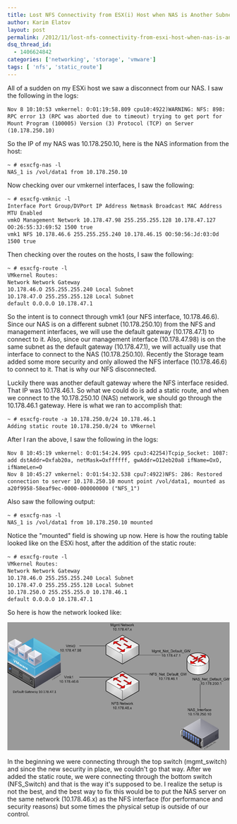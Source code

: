 ```yaml
---
title: Lost NFS Connectivity from ESX(i) Host when NAS is Another Subnet
author: Karim Elatov
layout: post
permalink: /2012/11/lost-nfs-connectivity-from-esxi-host-when-nas-is-another-subnet/
dsq_thread_id:
  - 1406624842
categories: ['networking', 'storage', 'vmware']
tags: [ 'nfs', 'static_route']
---
```


All of a sudden on my ESXi host we saw a disconnect from our NAS. I saw the following in the logs:


	Nov 8 10:10:53 vmkernel: O:O1:19:58.809 cpu10:4922)WARNING: NFS: 898: RPC error 13 (RPC was aborted due to timeout) trying to get port for Mount Program (100005) Version (3) Protocol (TCP) on Server (10.178.250.10)


So the IP of my NAS was 10.178.250.10, here is the NAS information from the host:


	~ # esxcfg-nas -l
	NAS_1 is /vol/data1 from 10.178.250.10


Now checking over our vmkernel interfaces, I saw the following:


	~ # esxcfg-vmknic -l
	Interface Port Group/DVPort IP Address Netmask Broadcast MAC Address MTU Enabled
	vmkO Management Network 10.178.47.98 255.255.255.128 10.178.47.127 OO:26:55:3J:69:52 1500 true
	vmk1 NFS 10.178.46.6 255.255.255.240 10.178.46.15 OO:50:56:Jd:03:Od 1500 true


Then checking over the routes on the hosts, I saw the following:


	~ # esxcfg-route -l
	VMkernel Routes:
	Network Network Gateway
	1O.178.46.O 255.255.255.240 Local Subnet
	1O.178.47.O 255.255.255.128 Local Subnet
	default O.O.O.O 10.178.47.1


So the intent is to connect through vmk1 (our NFS interface, 10.178.46.6). Since our NAS is on a different subnet (10.178.250.10) from the NFS and management interfaces, we will use the default gateway (10.178.47.1) to connect to it. Also, since our management interface (10.178.47.98) is on the same subnet as the default gateway (10.178.47.1), we will actually use that interface to connect to the NAS (10.178.250.10). Recently the Storage team added some more security and only allowed the NFS interface (10.178.46.6) to connect to it. That is why our NFS disconnected.

Luckily there was another default gateway where the NFS interface resided. That IP was 10.178.46.1. So what we could do is add a static route, and when we connect to the 10.178.250.10 (NAS) network, we should go through the 10.178.46.1 gateway. Here is what we ran to accomplish that:


	~ # esxcfg-route -a 10.178.250.0/24 10.178.46.1
	Adding static route 10.178.250.0/24 to VMkernel


After I ran the above, I saw the following in the logs:


	Nov 8 10:45:19 vmkernel: O:O1:54:24.995 cpu3:42254)Tcpip_Socket: 1087: add dstAddr=Oxfab20a, netMask=Oxffffff, gwAddr=O12eb20a8 ifName=OxO, ifNameLen=O
	Nov 8 10:45:27 vmkernel: O:O1:54:32.538 cpu7:4922)NFS: 286: Restored connection to server 10.178.250.10 mount point /vol/data1, mounted as a20f9958-58eaf9ec-0000-000000000 ("NFS_1")


Also saw the following output:


	~ # esxcfg-nas -l
	NAS_1 is /vol/data1 from 10.178.250.10 mounted


Notice the "mounted" field is showing up now. Here is how the routing table looked like on the ESXi host, after the addition of the static route:


	~ # esxcfg-route -l
	VMkernel Routes:
	Network Network Gateway
	1O.178.46.O 255.255.255.240 Local Subnet
	1O.178.47.O 255.255.255.128 Local Subnet
	1O.178.250.O 255.255.255.O 10.178.46.1
	default O.O.O.O 10.178.47.1


So here is how the network looked like:

![static_route_example](https://github.com/elatov/uploads/raw/master/2012/11/static_route_example.jpg)

In the beginning we were connecting through the top switch (mgmt_switch) and since the new security in place, we couldn't go that way. After we added the static route, we were connecting through the bottom switch (NFS_Switch) and that is the way it's supposed to be. I realize the setup is not the best, and the best way to fix this would be to put the NAS server on the same network (10.178.46.x) as the NFS interface (for performance and security reasons) but some times the physical setup is outside of our control.

